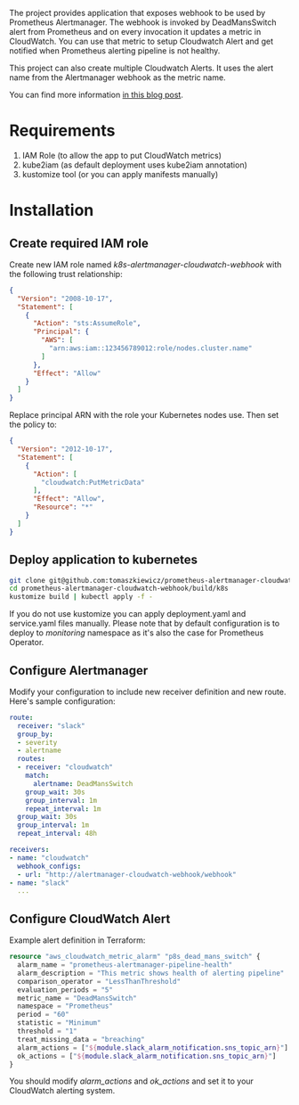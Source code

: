 The project provides application that exposes webhook to be used by Prometheus Alertmanager.
The webhook is invoked by DeadMansSwitch alert from Prometheus and on every invocation it updates a metric in CloudWatch.
You can use that metric to setup Cloudwatch Alert and get notified when Prometheus alerting pipeline is not healthy.

This project can also create multiple Cloudwatch Alerts. It uses the alert name from the Alertmanager webhook as the metric name.

You can find more information [in this blog post](https://luktom.net/en/e1629-monitoring-prometheus-alerting-pipeline-health-using-cloudwatch).

# Requirements

1. IAM Role (to allow the app to put CloudWatch metrics)
2. kube2iam (as default deployment uses kube2iam annotation)
3. kustomize tool (or you can apply manifests manually)

# Installation

## Create required IAM role

Create new IAM role named _k8s-alertmanager-cloudwatch-webhook_ with the following trust relationship:

```json
{
  "Version": "2008-10-17",
  "Statement": [
    {
      "Action": "sts:AssumeRole",
      "Principal": {
        "AWS": [
          "arn:aws:iam::123456789012:role/nodes.cluster.name"
        ]
      },
      "Effect": "Allow"
    }
  ]
}
```

Replace principal ARN with the role your Kubernetes nodes use.
Then set the policy to:

```json
{
  "Version": "2012-10-17",
  "Statement": [
    {
      "Action": [
        "cloudwatch:PutMetricData"
      ],
      "Effect": "Allow",
      "Resource": "*"
    }
  ]
}
```

## Deploy application to kubernetes

```sh
git clone git@github.com:tomaszkiewicz/prometheus-alertmanager-cloudwatch-webhook.git
cd prometheus-alertmanager-cloudwatch-webhook/build/k8s
kustomize build | kubectl apply -f -
```

If you do not use kustomize you can apply deployment.yaml and service.yaml files manually.
Please note that by default configuration is to deploy to _monitoring_ namespace as it's also the case for Prometheus Operator.

## Configure Alertmanager

Modify your configuration to include new receiver definition and new route. Here's sample configuration:

```yaml
route:
  receiver: "slack"
  group_by:
  - severity
  - alertname
  routes:
  - receiver: "cloudwatch"
    match:
      alertname: DeadMansSwitch
    group_wait: 30s
    group_interval: 1m
    repeat_interval: 1m
  group_wait: 30s
  group_interval: 1m
  repeat_interval: 48h

receivers:
- name: "cloudwatch"
  webhook_configs:
  - url: "http://alertmanager-cloudwatch-webhook/webhook"
- name: "slack"
  ...
``` 

## Configure CloudWatch Alert

Example alert definition in Terraform:

```terraform
resource "aws_cloudwatch_metric_alarm" "p8s_dead_mans_switch" {
  alarm_name = "prometheus-alertmanager-pipeline-health"
  alarm_description = "This metric shows health of alerting pipeline"
  comparison_operator = "LessThanThreshold"
  evaluation_periods = "5"
  metric_name = "DeadMansSwitch"
  namespace = "Prometheus"
  period = "60"
  statistic = "Minimum"
  threshold = "1"
  treat_missing_data = "breaching"
  alarm_actions = ["${module.slack_alarm_notification.sns_topic_arn}"]
  ok_actions = ["${module.slack_alarm_notification.sns_topic_arn}"]
}
```

You should modify _alarm_actions_ and _ok_actions_ and set it to your CloudWatch alerting system.
